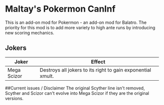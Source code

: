 # **Maltay's Pokermon CanInf**
This is an add-on mod for Pokermon - an add-on mod for Balatro. 
The priority for this mod is to add more variety to high ante runs by introducing new scoring mechanics. 

## Jokers

|    Joker    | Effect                                                      |
| ------------| ----------------------------------------------------------- |
| Mega Scizor | Destroys all jokers to its right to gain exponential xmult. |

##Current issues / Disclaimer
The original Scyther line isn't removed, Scyther and Scizor can't evolve into Mega Scizor if they are the original versions.
